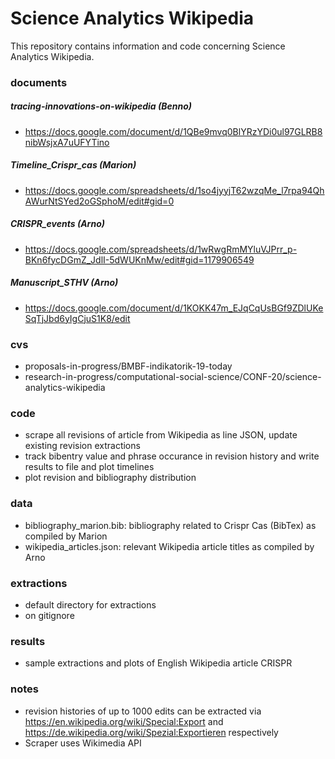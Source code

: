 # Science Analytics Wikipedia

This repository contains information and code concerning Science Analytics Wikipedia.

### documents

##### tracing-innovations-on-wikipedia (Benno)
- https://docs.google.com/document/d/1QBe9mvq0BlYRzYDi0ul97GLRB8nibWsjxA7uUFYTino
##### Timeline_Crispr_cas (Marion)
- https://docs.google.com/spreadsheets/d/1so4jyyjT62wzqMe_l7rpa94QhAWurNtSYed2oGSphoM/edit#gid=0
##### CRISPR_events (Arno)
- https://docs.google.com/spreadsheets/d/1wRwgRmMYluVJPrr_p-BKn6fycDGmZ_JdlI-5dWUKnMw/edit#gid=1179906549
##### Manuscript_STHV (Arno)
- https://docs.google.com/document/d/1KOKK47m_EJqCqUsBGf9ZDlUKeSqTjJbd6yIgCjuS1K8/edit

### cvs

- proposals-in-progress/BMBF-indikatorik-19-today
- research-in-progress/computational-social-science/CONF-20/science-analytics-wikipedia

### code

- scrape all revisions of article from Wikipedia as line JSON, update existing revision extractions
- track bibentry value and phrase occurance in revision history and write results to file and plot timelines
- plot revision and bibliography distribution

### data

- bibliography_marion.bib: bibliography related to Crispr Cas (BibTex) as compiled by Marion
- wikipedia_articles.json: relevant Wikipedia article titles as compiled by Arno

### extractions

- default directory for extractions
- on gitignore

### results

- sample extractions and plots of English Wikipedia article CRISPR

### notes

- revision histories of up to 1000 edits can be extracted via https://en.wikipedia.org/wiki/Special:Export and https://de.wikipedia.org/wiki/Spezial:Exportieren respectively
- Scraper uses Wikimedia API

